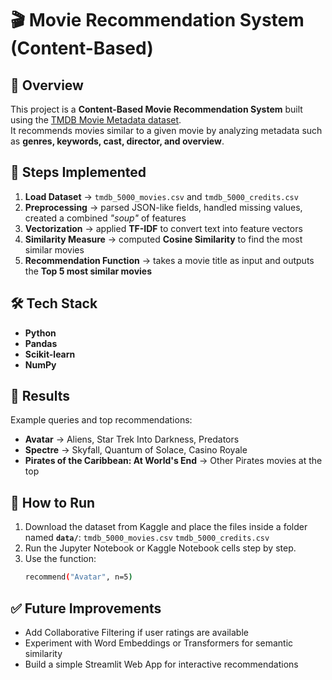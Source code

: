 # 🎬 Movie Recommendation System (Content-Based)

## 📌 Overview
This project is a **Content-Based Movie Recommendation System** built using the [TMDB Movie Metadata dataset](https://www.kaggle.com/datasets/tmdb/tmdb-movie-metadata).  
It recommends movies similar to a given movie by analyzing metadata such as **genres, keywords, cast, director, and overview**.



## 🚀 Steps Implemented
1. **Load Dataset** → `tmdb_5000_movies.csv` and `tmdb_5000_credits.csv`  
2. **Preprocessing** → parsed JSON-like fields, handled missing values, created a combined *"soup"* of features  
3. **Vectorization** → applied **TF-IDF** to convert text into feature vectors  
4. **Similarity Measure** → computed **Cosine Similarity** to find the most similar movies  
5. **Recommendation Function** → takes a movie title as input and outputs the **Top 5 most similar movies**



## 🛠️ Tech Stack
- **Python**
- **Pandas**
- **Scikit-learn**
- **NumPy**


## 🎯 Results
Example queries and top recommendations:  

- **Avatar** → Aliens, Star Trek Into Darkness, Predators  
- **Spectre** → Skyfall, Quantum of Solace, Casino Royale  
- **Pirates of the Caribbean: At World's End** → Other Pirates movies at the top  



## 📂 How to Run
1. Download the dataset from Kaggle and place the files inside a folder named **`data/`**:
   ```tmdb_5000_movies.csv```
   ```tmdb_5000_credits.csv```
2. Run the Jupyter Notebook or Kaggle Notebook cells step by step.  
3. Use the function:
   ```bash
   recommend("Avatar", n=5)
   ```

## ✅ Future Improvements

- Add Collaborative Filtering if user ratings are available
- Experiment with Word Embeddings or Transformers for semantic similarity
- Build a simple Streamlit Web App for interactive recommendations
